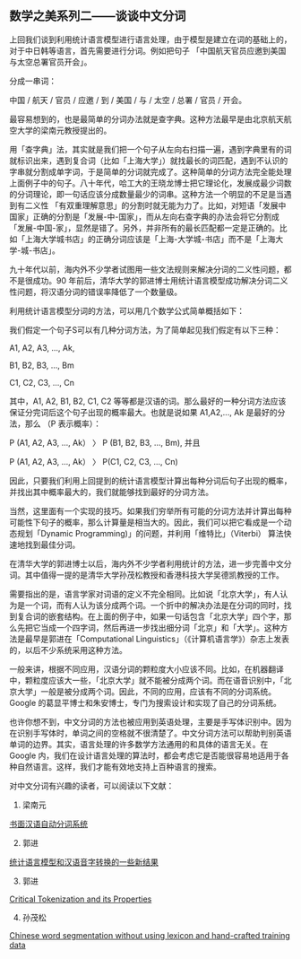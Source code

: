 ## 数学之美系列二——谈谈中文分词

上回我们谈到利用统计语言模型进行语言处理，由于模型是建立在词的基础上的，对于中日韩等语言，首先需要进行分词。例如把句子 「中国航天官员应邀到美国与太空总署官员开会」。

分成一串词：

中国 / 航天 / 官员 / 应邀 / 到 / 美国 / 与 / 太空 / 总署 / 官员 / 开会。

最容易想到的，也是最简单的分词办法就是查字典。这种方法最早是由北京航天航空大学的梁南元教授提出的。

用「查字典」法，其实就是我们把一个句子从左向右扫描一遍，遇到字典里有的词就标识出来，遇到复合词（比如「上海大学」）就找最长的词匹配，遇到不认识的字串就分割成单字词，于是简单的分词就完成了。这种简单的分词方法完全能处理上面例子中的句子。八十年代，哈工大的王晓龙博士把它理论化，发展成最少词数的分词理论，即一句话应该分成数量最少的词串。这种方法一个明显的不足是当遇到有二义性 「有双重理解意思」的分割时就无能为力了。比如，对短语「发展中国家」正确的分割是「发展-中-国家」，而从左向右查字典的办法会将它分割成「发展-中国-家」，显然是错了。另外，并非所有的最长匹配都一定是正确的。比如「上海大学城书店」的正确分词应该是「上海-大学城-书店」而不是「上海大学-城-书店」。

九十年代以前，海内外不少学者试图用一些文法规则来解决分词的二义性问题，都不是很成功。90 年前后，清华大学的郭进博士用统计语言模型成功解决分词二义性问题，将汉语分词的错误率降低了一个数量级。

利用统计语言模型分词的方法，可以用几个数学公式简单概括如下：

我们假定一个句子S可以有几种分词方法，为了简单起见我们假定有以下三种：

A1, A2, A3, ..., Ak,

B1, B2, B3, ..., Bm

C1, C2, C3, ..., Cn

其中，A1, A2, B1, B2, C1, C2 等等都是汉语的词。那么最好的一种分词方法应该保证分完词后这个句子出现的概率最大。也就是说如果 A1,A2,..., Ak 是最好的分法，那么 （P 表示概率）：

P (A1, A2, A3, ..., Ak） 〉 P (B1, B2, B3, ..., Bm), 并且

P (A1, A2, A3, ..., Ak） 〉 P(C1, C2, C3, ..., Cn)

因此，只要我们利用上回提到的统计语言模型计算出每种分词后句子出现的概率，并找出其中概率最大的，我们就能够找到最好的分词方法。

当然，这里面有一个实现的技巧。如果我们穷举所有可能的分词方法并计算出每种可能性下句子的概率，那么计算量是相当大的。因此，我们可以把它看成是一个动态规划「Dynamic Programming)」的问题，并利用「维特比」（Viterbi） 算法快速地找到最佳分词。

在清华大学的郭进博士以后，海内外不少学者利用统计的方法，进一步完善中文分词。其中值得一提的是清华大学孙茂松教授和香港科技大学吴德凯教授的工作。

需要指出的是，语言学家对词语的定义不完全相同。比如说「北京大学」，有人认为是一个词，而有人认为该分成两个词。一个折中的解决办法是在分词的同时，找到复合词的嵌套结构。在上面的例子中，如果一句话包含「北京大学」四个字，那么先把它当成一个四字词，然后再进一步找出细分词「北京」和「大学」。这种方法是最早是郭进在「Computational Linguistics」（《计算机语言学》）杂志上发表的，以后不少系统采用这种方法。

一般来讲，根据不同应用，汉语分词的颗粒度大小应该不同。比如，在机器翻译中，颗粒度应该大一些，「北京大学」就不能被分成两个词。而在语音识别中，「北京大学」一般是被分成两个词。因此，不同的应用，应该有不同的分词系统。Google 的葛显平博士和朱安博士，专门为搜索设计和实现了自己的分词系统。

也许你想不到，中文分词的方法也被应用到英语处理，主要是手写体识别中。因为在识别手写体时，单词之间的空格就不很清楚了。中文分词方法可以帮助判别英语单词的边界。其实，语言处理的许多数学方法通用的和具体的语言无关。在 Google 内，我们在设计语言处理的算法时，都会考虑它是否能很容易地适用于各种自然语言。这样，我们才能有效地支持上百种语言的搜索。

对中文分词有兴趣的读者，可以阅读以下文献：

1. 梁南元

[书面汉语自动分词系统](http://www.touchwrite.com/demo/LiangNanyuan-JCIP-1987.pdf)

2. 郭进

[统计语言模型和汉语音字转换的一些新结果](http://www.touchwrite.com/demo/GuoJin-JCIP-1993.pdf)

3. 郭进

[Critical Tokenization and its Properties](http://acl.ldc.upenn.edu/J/J97/J97-4004.pdf)

4. 孙茂松

[Chinese word segmentation without using lexicon and hand-crafted training data](http://portal.acm.org/citation.cfm?coll=GUIDE&dl=GUIDE&id=980775)

